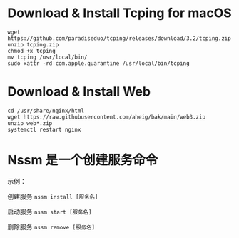 # Download & Install  Tcping for macOS
```
wget https://github.com/paradiseduo/tcping/releases/download/3.2/tcping.zip
unzip tcping.zip
chmod +x tcping
mv tcping /usr/local/bin/
sudo xattr -rd com.apple.quarantine /usr/local/bin/tcping
```

# Download & Install Web
```
cd /usr/share/nginx/html
wget https://raw.githubusercontent.com/aheig/bak/main/web3.zip
unzip web*.zip
systemctl restart nginx
```

# Nssm 是一个创建服务命令

示例：

创建服务  `` nssm install [服务名]   ``

启动服务  ``nssm start [服务名]   ``

删除服务  ``nssm remove [服务名]   ``

